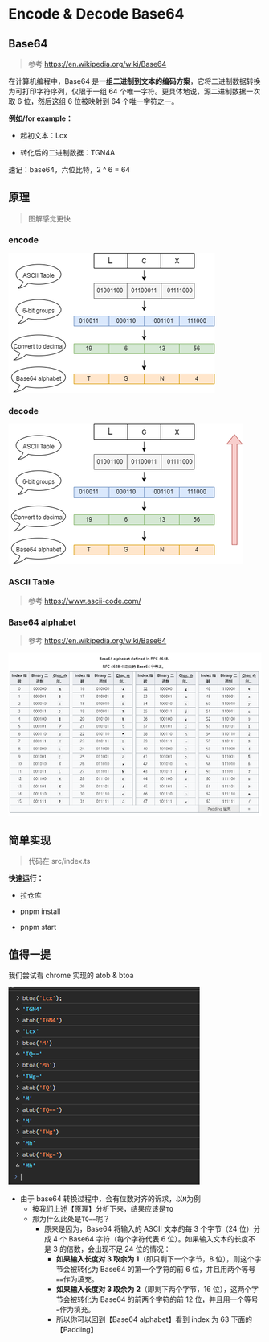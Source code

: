 # Encode & Decode Base64

## Base64

> 参考 https://en.wikipedia.org/wiki/Base64

在计算机编程中，Base64 是**一组二进制到文本的编码方案**，它将二进制数据转换为可打印字符序列，仅限于一组 64 个唯一字符。更具体地说，源二进制数据一次取 6 位，然后这组 6 位被映射到 64 个唯一字符之一。

**例如/for example：**

- 起初文本：Lcx

- 转化后的二进制数据：TGN4A

速记：base64，六位比特，2 ^ 6 = 64

## 原理

> 图解感觉更快

### encode

![base64encode](./images/base64-encode.png)

### decode

![base64decode](./images/base64-decode.png)

### ASCII Table

> 参考 https://www.ascii-code.com/

### Base64 alphabet

> 参考 https://en.wikipedia.org/wiki/Base64

![image-20240609221010891](./images/base64-alphabet.png)

## 简单实现

> 代码在 src/index.ts

**快速运行：**

- 拉仓库

- pnpm install
- pnpm start

## 值得一提

我们尝试看 chrome 实现的 atob & btoa

![image-20240609221617043](./images/window-atob&btoa.png)

- 由于 base64 转换过程中，会有位数对齐的诉求，以`M`为例
  - 按我们上述【原理】分析下来，结果应该是`TQ`
  - 那为什么此处是`TQ==`呢？
    - 原来是因为，Base64 将输入的 ASCII 文本的每 3 个字节（24 位）分成 4 个 Base64 字符（每个字符代表 6 位）。如果输入文本的长度不是 3 的倍数，会出现不足 24 位的情况：
      - **如果输入长度对 3 取余为 1**（即只剩下一个字节，8 位），则这个字节会被转化为 Base64 的第一个字符的前 6 位，并且用两个等号`==`作为填充。
      - **如果输入长度对 3 取余为 2**（即剩下两个字节，16 位），这两个字节会被转化为 Base64 的前两个字符的前 12 位，并且用一个等号`=`作为填充。
      - 所以你可以回到【Base64 alphabet】看到 index 为 63 下面的【Padding】
